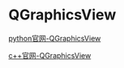 # QGraphicsView

[python官网-QGraphicsView](https://doc.qt.io/qtforpython/PySide2/QtWidgets/QGraphicsView.html)

[c++官网-QGraphicsView](https://doc.qt.io/qt-5/qgraphicsview.html)



